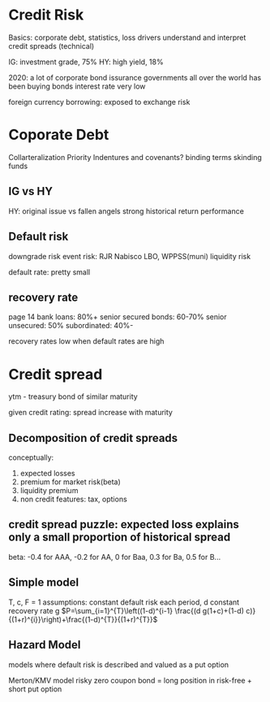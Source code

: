 # Credit Risk
Basics: corporate debt, statistics, loss drivers
understand and interpret credit spreads (technical)

IG: investment grade, 75%
HY: high yield, 18%

2020: a lot of corporate bond issurance
governments all over the world has been buying bonds
interest rate very low

foreign currency borrowing: exposed to exchange risk

# Coporate Debt
Collarteralization
Priority
Indentures and covenants? binding terms
skinding funds

## IG vs HY
HY: original issue vs fallen angels
strong historical return performance

## Default risk
downgrade risk
event risk: RJR Nabisco LBO, WPPSS(muni)
liquidity risk

default rate: pretty small

## recovery rate
page 14
bank loans: 80%+
senior secured bonds: 60-70%
senior unsecured: 50%
subordinated: 40%-

recovery rates low when default rates are high

# Credit spread
ytm - treasury bond of similar maturity

given credit rating: spread increase with maturity

## Decomposition of credit spreads
conceptually: 
1. expected losses
2. premium for market risk(beta)
3. liquidity premium
4. non credit features: tax, options

## credit spread puzzle: expected loss explains only a small proportion of historical spread
beta: -0.4 for AAA, -0.2 for AA, 0 for Baa, 0.3 for Ba, 0.5 for B... 

## Simple model
T, c, F = 1
assumptions: 
constant default risk each period, d
constant recovery rate g
$P=\sum_{i=1}^{T}\left((1-d)^{i-1} \frac{(d g(1+c)+(1-d) c)}{(1+r)^{i}}\right)+\frac{(1-d)^{T}}{(1+r)^{T}}$

## Hazard Model
models where default risk is described and valued as a put option

Merton/KMV model
risky zero coupon bond = long position in risk-free + short put option
